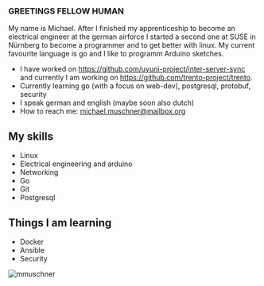 ### GREETINGS FELLOW HUMAN

My name is Michael. After I finished my apprenticeship to become an electrical engineer at the german airforce I started a second one at SUSE in Nürnberg to become a programmer and to get better with linux.
My current favourite language is go and I like to programm Arduino sketches.

* I have worked on https://github.com/uyuni-project/inter-server-sync and currently I am working on https://github.com/trento-project/trento.
* Currently learning go (with a focus on web-dev), postgresql, protobuf, security
* I speak german and english (maybe soon also dutch)
* How to reach me: michael.muschner@mailbox.org

## My skills

* Linux 
* Electrical engineering and arduino
* Networking
* Go
* Git 
* Postgresql

## Things I am learning

* Docker
* Ansible
* Security


![mmuschner](https://github-readme-stats.vercel.app/api?username=mmuschner&show_icons=true)
